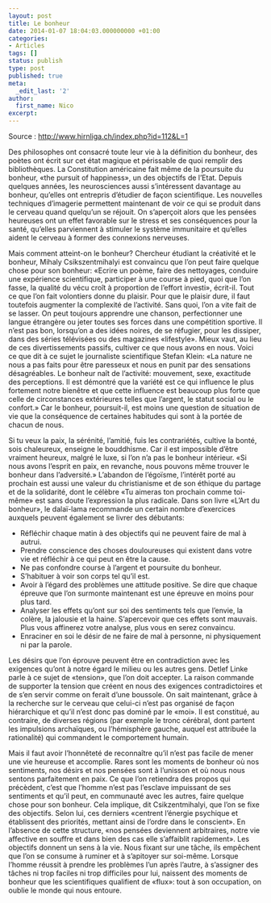 ```yaml
---
layout: post
title: Le bonheur
date: 2014-01-07 18:04:03.000000000 +01:00
categories:
- Articles
tags: []
status: publish
type: post
published: true
meta:
  _edit_last: '2'
author:
  first_name: Nico
excerpt:
---
```

<p>Source : <a href="http://www.hirnliga.ch/index.php?id=112&amp;L=1">http://www.hirnliga.ch/index.php?id=112&amp;L=1</a><a href="http://www.hirnliga.ch/index.php?id=112&amp;id=112&amp;L=1"><br />
</a></p>
<p>Des philosophes ont consacré toute leur vie à la définition du bonheur, des poètes ont écrit sur cet état magique et périssable de quoi remplir des bibliothèques. La Constitution américaine fait même de la poursuite du bonheur, «the pursuit of happiness», un des objectifs de l’Etat. Depuis quelques années, les neurosciences aussi s’intéressent davantage au bonheur, qu’elles ont entrepris d’étudier de façon scientifique. Les nouvelles techniques d’imagerie permettent maintenant de voir ce qui se produit dans le cerveau quand quelqu’un se réjouit. On s’aperçoit alors que les pensées heureuses ont un effet favorable sur le stress et ses conséquences pour la santé, qu’elles parviennent à stimuler le système immunitaire et qu’elles aident le cerveau à former des connexions nerveuses.</p>
<p>Mais comment atteint-on le bonheur? Chercheur étudiant la créativité et le bonheur, Mihaly Csikszentmihalyi est convaincu que l’on peut faire quelque chose pour son bonheur: «Ecrire un poème, faire des nettoyages, conduire une expérience scientifique, participer à une course à pied, quoi que l’on fasse, la qualité du vécu croît à proportion de l’effort investi», écrit-il. Tout ce que l’on fait volontiers donne du plaisir. Pour que le plaisir dure, il faut toutefois augmenter la complexité de l’activité. Sans quoi, l’on a vite fait de se lasser. On peut toujours apprendre une chanson, perfectionner une langue étrangère ou jeter toutes ses forces dans une compétition sportive. Il n’est pas bon, lorsqu’on a des idées noires, de se réfugier, pour les dissiper, dans des séries télévisées ou des magazines «lifestyle». Mieux vaut, au lieu de ces divertissements passifs, cultiver ce que nous avons en nous. Voici ce que dit à ce sujet le journaliste scientifique Stefan Klein: «La nature ne nous a pas faits pour être paresseux et nous en punit par des sensations désagréables. Le bonheur naît de l’activité: mouvement, sexe, exactitude des perceptions. Il est démontré que la variété est ce qui influence le plus fortement notre bienêtre et que cette influence est beaucoup plus forte que celle de circonstances extérieures telles que l’argent, le statut social ou le confort.» Car le bonheur, poursuit-il, est moins une question de situation de vie que la conséquence de certaines habitudes qui sont à la portée de chacun de nous.</p>
<p>Si tu veux la paix, la sérénité, l’amitié, fuis les contrariétés, cultive la bonté, sois chaleureux, enseigne le bouddhisme. Car il est impossible d’être vraiment heureux, malgré le luxe, si l’on n’a pas le bonheur intérieur. «Si nous avons l’esprit en paix, en revanche, nous pouvons même trouver le bonheur dans l’adversité.» L’abandon de l’égoïsme, l’intérêt porté au prochain est aussi une valeur du christianisme et de son éthique du partage et de la solidarité, dont le célèbre «Tu aimeras ton prochain comme toi-même» est sans doute l’expression la plus radicale. Dans son livre «L’Art du bonheur», le dalaï-lama recommande un certain nombre d’exercices auxquels peuvent également se livrer des débutants:</p>
<ul>
<li>Réfléchir chaque matin à des objectifs qui ne peuvent faire de mal à autrui.</li>
<li>Prendre conscience des choses douloureuses qui existent dans votre vie et réfléchir à ce qui peut en être la cause.</li>
<li>Ne pas confondre course à l’argent et poursuite du bonheur.</li>
<li>S’habituer à voir son corps tel qu’il est.</li>
<li>Avoir à l’égard des problèmes une attitude positive. Se dire que chaque épreuve que l’on surmonte maintenant est une épreuve en moins pour plus tard.</li>
<li>Analyser les effets qu’ont sur soi des sentiments tels que l’envie, la colère, la jalousie et la haine. S’apercevoir que ces effets sont mauvais. Plus vous affinerez votre analyse, plus vous en serez convaincu.</li>
<li>Enraciner en soi le désir de ne faire de mal à personne, ni physiquement ni par la parole.</li>
</ul>
<p>Les désirs que l’on éprouve peuvent être en contradiction avec les exigences qu’ont à notre égard le milieu ou les autres gens. Detlef Linke parle à ce sujet de «tension», que l’on doit accepter. La raison commande de supporter la tension que créent en nous des exigences contradictoires et de s’en servir comme on ferait d’une boussole. On sait maintenant, grâce à la recherche sur le cerveau que celui-ci n’est pas organisé de façon hiérarchique et qu’il n’est donc pas dominé par le «moi». Il est constitué, au contraire, de diverses régions (par exemple le tronc cérébral, dont partent les impulsions archaïques, ou l’hémisphère gauche, auquel est attribuée la rationalité) qui commandent le comportement humain.</p>
<p>Mais il faut avoir l’honnêteté de reconnaître qu’il n’est pas facile de mener une vie heureuse et accomplie. Rares sont les moments de bonheur où nos sentiments, nos désirs et nos pensées sont à l’unisson et où nous nous sentons parfaitement en paix. Ce que l’on retiendra des propos qui précèdent, c’est que l’homme n’est pas l’esclave impuissant de ses sentiments et qu’il peut, en communauté avec les autres, faire quelque chose pour son bonheur. Cela implique, dit Csikzentmihalyi, que l’on se fixe des objectifs. Selon lui, ces derniers «centrent l’énergie psychique et établissent des priorités, mettant ainsi de l’ordre dans le conscient». En l’absence de cette structure, «nos pensées deviennent arbitraires, notre vie affective en souffre et dans bien des cas elle s’affaiblit rapidement». Les objectifs donnent un sens à la vie. Nous fixant sur une tâche, ils empêchent que l’on se consume à ruminer et à s’apitoyer sur soi-même. Lorsque l’homme réussit à prendre les problèmes l’un après l’autre, à s’assigner des tâches ni trop faciles ni trop difficiles pour lui, naissent des moments de bonheur que les scientifiques qualifient de «flux»: tout à son occupation, on oublie le monde qui nous entoure.</p>
<p>&nbsp;</p>

